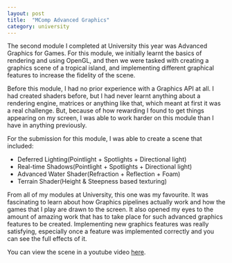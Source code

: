 ```yaml
---
layout: post
title:  "MComp Advanced Graphics"
category: university
---
```


The second module I completed at University this year was Advanced Graphics for Games. For this module, we initially learnt the basics of rendering and using OpenGL, and then we were tasked with creating a graphics scene of a tropical island, and implementing different graphical features to increase the fidelity of the scene.

Before this module, I had no prior experience with a Graphics API at all. I had created shaders before, but I had never learnt anything about a rendering engine, matrices or anything like that, which meant at first it was a real challenge. But, because of how rewarding I found to get things appearing on my screen, I was able to work harder on this module than I have in anything previously.

For the submission for this module, I was able to create a scene that included:
- Deferred Lighting(Pointlight + Spotlights + Directional light)
- Real-time Shadows(Pointlight + Spotlights + Directional light)
- Advanced Water Shader(Refraction + Reflection + Foam)
- Terrain Shader(Height & Steepness based texturing)

From all of my modules at University, this one was my favourite. It was fascinating to learn about how Graphics pipelines actually work and how the games that I play are drawn to the screen. It also opened my eyes to the amount of amazing work that has to take place for such advanced graphics features to be created. Implementing new graphics features was really satisfying, especially once a feature was implemented correctly and you can see the full effects of it.

You can view the scene in a youtube video [here](https://www.youtube.com/watch?v=dZs4oOYhsKM).
